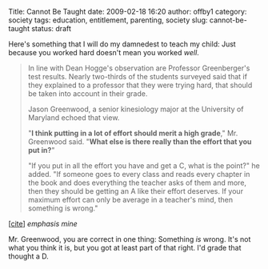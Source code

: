 Title: Cannot Be Taught
date: 2009-02-18 16:20
author: offby1
category: society
tags: education, entitlement, parenting, society
slug: cannot-be-taught
status: draft

Here's something that I will do my damnedest to teach my child: Just because you worked hard doesn't mean you worked *well*.

> In line with Dean Hogge's observation are Professor Greenberger's test results. Nearly two-thirds of the students surveyed said that if they explained to a professor that they were trying hard, that should be taken into account in their grade.
>
> Jason Greenwood, a senior kinesiology major at the University of Maryland echoed that view.
>
> "**I think putting in a lot of effort should merit a high grade**," Mr. Greenwood said. "**What else is there really than the effort that you put in?**"
>
> "If you put in all the effort you have and get a C, what is the point?" he added. "If someone goes to every class and reads every chapter in the book and does everything the teacher asks of them and more, then they should be getting an A like their effort deserves. If your maximum effort can only be average in a teacher's mind, then something is wrong."

\[[cite](http://www.nytimes.com/2009/02/18/education/18college.html?_r=2)\] *emphasis mine*

Mr. Greenwood, you are correct in one thing: Something *is* wrong. It's not what you think it is, but you got at least part of that right. I'd grade that thought a D.
